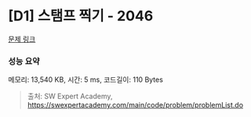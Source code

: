 # [D1] 스탬프 찍기 - 2046 

[문제 링크](https://swexpertacademy.com/main/code/problem/problemDetail.do?contestProbId=AV5QKdT6AyYDFAUq) 

### 성능 요약

메모리: 13,540 KB, 시간: 5 ms, 코드길이: 110 Bytes



> 출처: SW Expert Academy, https://swexpertacademy.com/main/code/problem/problemList.do